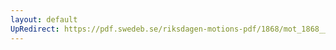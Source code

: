 ```yaml
---
layout: default
UpRedirect: https://pdf.swedeb.se/riksdagen-motions-pdf/1868/mot_1868__ak__00271/mot_1868__ak__00271_002.pdf
---
```

